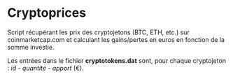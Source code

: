 # Cryptoprices

Script récupérant les prix des cryptojetons (BTC, ETH, etc.) sur coinmarketcap.com et calculant les gains/pertes en euros en fonction de la somme investie.

Les entrées dans le fichier **cryptotokens.dat** sont, pour chaque cryptojeton : *id* - *quantité* - *apport* (€).